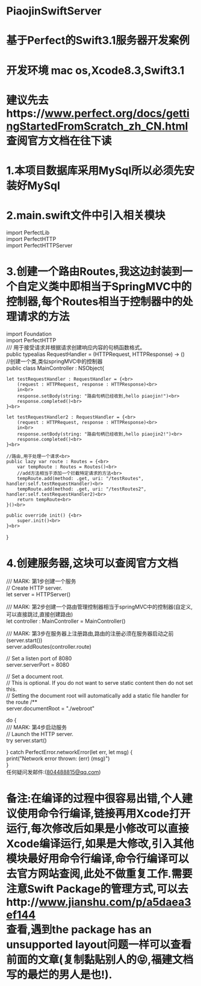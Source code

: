 # PiaojinSwiftServer
# 基于Perfect的Swift3.1服务器开发案例
# 开发环境 mac os,Xcode8.3,Swift3.1
# 建议先去https://www.perfect.org/docs/gettingStartedFromScratch_zh_CN.html<br>查阅官方文档在往下读<br>
# 1.本项目数据库采用MySql所以必须先安装好MySql<br>
# 2.main.swift文件中引入相关模块<br>
import PerfectLib<br>
import PerfectHTTP<br>
import PerfectHTTPServer<br>
# 3.创建一个路由Routes,我这边封装到一个自定义类中即相当于SpringMVC中的控制器,每个Routes相当于控制器中的处理请求的方法<br>

import Foundation<br>
import PerfectHTTP<br>
/// 用于接受请求并根据请求创建响应内容的句柄函数格式。<br>
public typealias RequestHandler = (HTTPRequest, HTTPResponse) -> ()<br>
//创建一个类,类似springMVC中的控制器<br>
public class MainController : NSObject{<br>
    
    let testRequestHandler : RequestHandler = {<br>
        (request : HTTPRequest, response : HTTPResponse)<br>
        in<br>
        response.setBody(string: "路由句柄已经收到,hello piaojin!")<br>
        response.completed()<br>
    }<br>
    
    let testRequestHandler2 : RequestHandler = {<br>
        (request : HTTPRequest, response : HTTPResponse)<br>
        in<br>
        response.setBody(string: "路由句柄已经收到,hello piaojin2!")<br>
        response.completed()<br>
    }<br>
    
    //路由,用于处理一个请求<br>
    public lazy var route : Routes = {<br>
        var tempRoute : Routes = Routes()<br>
        //add方法相当于添加一个拦截特定请求的方法<br>
        tempRoute.add(method: .get, uri: "/testRoutes", handler:self.testRequestHandler)<br>
        tempRoute.add(method: .get, uri: "/testRoutes2", handler:self.testRequestHandler2)<br>
        return tempRoute<br>
    }()<br>
    
    public override init() {<br>
        super.init()<br>
    }<br>
}<br>


# 4.创建服务器,这块可以查阅官方文档<br>

/// MARK: 第1步创建一个服务<br>
// Create HTTP server.<br>
let server = HTTPServer()<br>

/// MARK: 第2步创建一个路由管理控制器相当于springMVC中的控制器(自定义,可以直接跳过,直接创建路由)<br>
let controller : MainController = MainController()<br>

/// MARK: 第3步在服务器上注册路由,路由的注册必须在服务器启动之前(server.start())<br>
server.addRoutes(controller.route)<br>

// Set a listen port of 8080<br>
server.serverPort = 8080<br>

// Set a document root.<br>
// This is optional. If you do not want to serve static content then do not set this.<br>
// Setting the document root will automatically add a static file handler for the route /**<br>
server.documentRoot = "./webroot"<br>

do {<br>
    /// MARK: 第4步启动服务<br>
    // Launch the HTTP server.<br>
    try server.start()<br>
    
} catch PerfectError.networkError(let err, let msg) {<br>
    print("Network error thrown: \(err) \(msg)")<br>
}<br>
任何疑问发邮件:(804488815@qq.com)<br>
# 备注:在编译的过程中很容易出错,个人建议使用命令行编译,链接再用Xcode打开运行,每次修改后如果是小修改可以直接Xcode编译运行,如果是大修改,引入其他模块最好用命令行编译,命令行编译可以去官方网站查阅,此处不做重复工作.需要注意Swift Package的管理方式,可以去http://www.jianshu.com/p/a5daea3ef144<br>查看,遇到the package has an unsupported layout问题一样可以查看前面的文章(复制黏贴别人的😝,福建文档写的最烂的男人是也!).

